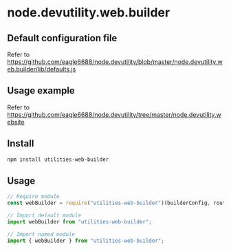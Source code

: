# node.devutility.web.builder

## Default configuration file

Refer to <https://github.com/eagle6688/node.devutility/blob/master/node.devutility.web.builder/lib/defaults.js>

## Usage example

Refer to <https://github.com/eagle6688/node.devutility/tree/master/node.devutility.website>

## Install

``` bash
npm install utilities-web-builder
```

## Usage

``` javascript
// Require module
const webBuilder = require("utilities-web-builder")(builderConfig, router);

// Import default module
import webBuilder from "utilities-web-builder";

// Import named module
import { webBuilder } from "utilities-web-builder";
```
